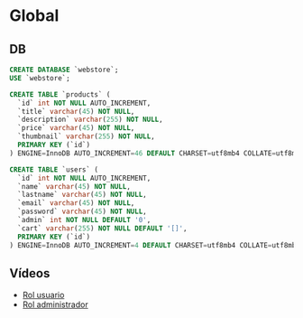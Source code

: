 # Global

## DB
```sql
CREATE DATABASE `webstore`;
USE `webstore`;
```
```sql
CREATE TABLE `products` (
  `id` int NOT NULL AUTO_INCREMENT,
  `title` varchar(45) NOT NULL,
  `description` varchar(255) NOT NULL,
  `price` varchar(45) NOT NULL,
  `thumbnail` varchar(255) NOT NULL,
  PRIMARY KEY (`id`)
) ENGINE=InnoDB AUTO_INCREMENT=46 DEFAULT CHARSET=utf8mb4 COLLATE=utf8mb4_0900_ai_ci
```
```sql
CREATE TABLE `users` (
  `id` int NOT NULL AUTO_INCREMENT,
  `name` varchar(45) NOT NULL,
  `lastname` varchar(45) NOT NULL,
  `email` varchar(45) NOT NULL,
  `password` varchar(45) NOT NULL,
  `admin` int NOT NULL DEFAULT '0',
  `cart` varchar(255) NOT NULL DEFAULT '[]',
  PRIMARY KEY (`id`)
) ENGINE=InnoDB AUTO_INCREMENT=4 DEFAULT CHARSET=utf8mb4 COLLATE=utf8mb4_0900_ai_ci
```
## Vídeos
* [Rol usuario](https://youtu.be/6Ig26aG0UBI)
* [Rol administrador](https://youtu.be/2ASDL0xpCuE)